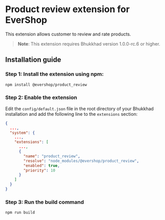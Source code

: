 # Product review extension for EverShop

This extension allows customer to review and rate products.

> **Note**: This extension requires Bhukkhad version 1.0.0-rc.6 or higher.

## Installation guide

### Step 1: Install the extension using npm:

```bash
npm install @evershop/product_review

```

### Step 2: Enable the extension

Edit the `config/default.json` file in the root directory of your Bhukkhad installation and add the following line to the `extensions` section:

```json
{
  ...,
  "system": {
    ...,
    "extensions": [
      ...,
      {
        "name": "product_review",
        "resolve": "node_modules/@evershop/product_review",
        "enabled": true,
        "priority": 10
      }
    ]
  }
}
```

### Step 3: Run the build command

```bash
npm run build
```